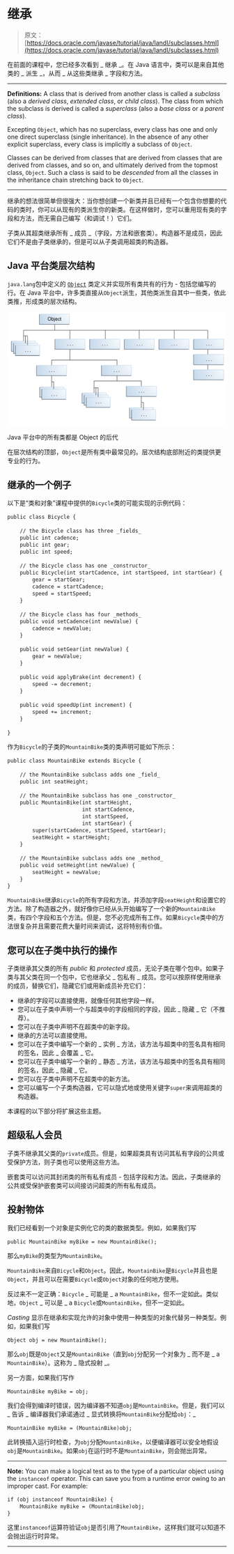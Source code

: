 # 继承

> 原文： [https://docs.oracle.com/javase/tutorial/java/IandI/subclasses.html](https://docs.oracle.com/javase/tutorial/java/IandI/subclasses.html)

在前面的课程中，您已经多次看到 _ 继承 _。在 Java 语言中，类可以是来自其他类的 _ 派生 _，从而 _ 从这些类继承 _ 字段和方法。

* * *

**Definitions:** A class that is derived from another class is called a _subclass_ (also a _derived class_, _extended class_, or _child class_). The class from which the subclass is derived is called a _superclass_ (also a _base class_ or a _parent class_).

Excepting `Object`, which has no superclass, every class has one and only one direct superclass (single inheritance). In the absence of any other explicit superclass, every class is implicitly a subclass of `Object`.

Classes can be derived from classes that are derived from classes that are derived from classes, and so on, and ultimately derived from the topmost class, `Object`. Such a class is said to be _descended_ from all the classes in the inheritance chain stretching back to `Object`.

* * *

继承的想法很简单但很强大：当你想创建一个新类并且已经有一个包含你想要的代码的类时，你可以从现有的类派生你的新类。在这样做时，您可以重用现有类的字段和方法，而无需自己编写（和调试！）它们。

子类从其超类继承所有 _ 成员 _（字段，方法和嵌套类）。构造器不是成员，因此它们不是由子类继承的，但是可以从子类调用超类的构造器。

## Java 平台类层次结构

`java.lang`包中定义的 [`Object`](https://docs.oracle.com/javase/8/docs/api/java/lang/Object.html) 类定义并实现所有类共有的行为 - 包括您编写的行。在 Java 平台中，许多类直接从`Object`派生，其他类派生自其中一些类，依此类推，形成类的层次结构。

![All Classes in the Java Platform are Descendants of Object](img/de7eb1c95f2611f2583ebbd6951d1e98.jpg)

Java 平台中的所有类都是 Object 的后代



在层次结构的顶部，`Object`是所有类中最常见的。层次结构底部附近的类提供更专业的行为。

## 继承的一个例子

以下是“类和对象”课程中提供的`Bicycle`类的可能实现的示例代码：

```
public class Bicycle {

    // the Bicycle class has three _fields_
    public int cadence;
    public int gear;
    public int speed;

    // the Bicycle class has one _constructor_
    public Bicycle(int startCadence, int startSpeed, int startGear) {
        gear = startGear;
        cadence = startCadence;
        speed = startSpeed;
    }

    // the Bicycle class has four _methods_
    public void setCadence(int newValue) {
        cadence = newValue;
    }

    public void setGear(int newValue) {
        gear = newValue;
    }

    public void applyBrake(int decrement) {
        speed -= decrement;
    }

    public void speedUp(int increment) {
        speed += increment;
    }

}

```

作为`Bicycle`的子类的`MountainBike`类的类声明可能如下所示：

```
public class MountainBike extends Bicycle {

    // the MountainBike subclass adds one _field_
    public int seatHeight;

    // the MountainBike subclass has one _constructor_
    public MountainBike(int startHeight,
                        int startCadence,
                        int startSpeed,
                        int startGear) {
        super(startCadence, startSpeed, startGear);
        seatHeight = startHeight;
    }   

    // the MountainBike subclass adds one _method_
    public void setHeight(int newValue) {
        seatHeight = newValue;
    }   
}

```

`MountainBike`继承`Bicycle`的所有字段和方法，并添加字段`seatHeight`和设置它的方法。除了构造器之外，就好像你已经从头开始编写了一个新的`MountainBike`类，有四个字段和五个方法。但是，您不必完成所有工作。如果`Bicycle`类中的方法很复杂并且需要花费大量时间来调试，这将特别有价值。

## 您可以在子类中执行的操作

子类继承其父类的所有 _public_ 和 _protected_ 成员，无论子类在哪个包中。如果子类与其父类在同一个包中，它也继承父 _ 包私有 _ 成员。您可以按原样使用继承的成员，替换它们，隐藏它们或用新成员补充它们：

*   继承的字段可以直接使用，就像任何其他字段一样。
*   您可以在子类中声明一个与超类中的字段相同的字段，因此 _ 隐藏 _ 它（不推荐）。
*   您可以在子类中声明不在超类中的新字段。
*   继承的方法可以直接使用。
*   您可以在子类中编写一个新的 _ 实例 _ 方法，该方法与超类中的签名具有相同的签名，因此 _ 会覆盖 _ 它。
*   您可以在子类中编写一个新的 _ 静态 _ 方法，该方法与超类中的签名具有相同的签名，因此 _ 隐藏 _ 它。
*   您可以在子类中声明不在超类中的新方法。
*   您可以编写一个子类构造器，它可以隐式地或使用关键字`super`来调用超类的构造器。

本课程的以下部分将扩展这些主题。

## 超级私人会员

子类不继承其父类的`private`成员。但是，如果超类具有访问其私有字段的公共或受保护方法，则子类也可以使用这些方法。

嵌套类可以访问其封闭类的所有私有成员 - 包括字段和方法。因此，子类继承的公共或受保护嵌套类可以间接访问超类的所有私有成员。

## 投射物体

我们已经看到一个对象是实例化它的类的数据类型。例如，如果我们写

```
public MountainBike myBike = new MountainBike();

```

那么`myBike`的类型为`MountainBike`。

`MountainBike`来自`Bicycle`和`Object`。因此，`MountainBike`是`Bicycle`并且也是`Object`，并且可以在需要`Bicycle`或`Object`对象的任何地方使用。

反过来不一定正确：`Bicycle` _ 可能是 _ a `MountainBike`，但不一定如此。类似地，`Object` _ 可以是 _ a `Bicycle`或`MountainBike`，但不一定如此。

_Casting_ 显示在继承和实现允许的对象中使用一种类型的对象代替另一种类型。例如，如果我们写

```
Object obj = new MountainBike();

```

那么`obj`既是`Object`又是`MountainBike`（直到`obj`分配另一个对象为 _ 而不是 _ a `MountainBike`）。这称为 _ 隐式投射 _。

另一方面，如果我们写作

```
MountainBike myBike = obj;

```

我们会得到编译时错误，因为编译器不知道`obj`是`MountainBike`。但是，我们可以 _ 告诉 _ 编译器我们承诺通过 _ 显式转换将`MountainBike`分配给`obj`：_

```
MountainBike myBike = (MountainBike)obj;

```

此转换插入运行时检查，为`obj`分配`MountainBike`，以便编译器可以安全地假设`obj`是`MountainBike`。如果`obj`在运行时不是`MountainBike`，则会抛出异常。

* * *

**Note:** You can make a logical test as to the type of a particular object using the `instanceof` operator. This can save you from a runtime error owing to an improper cast. For example:

```
if (obj instanceof MountainBike) {
    MountainBike myBike = (MountainBike)obj;
}

```

这里`instanceof`运算符验证`obj`是否引用了`MountainBike`，这样我们就可以知道不会抛出运行时异常。

* * *